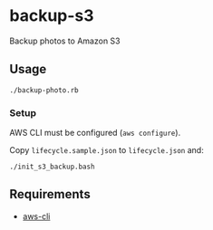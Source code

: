 # backup-s3

Backup photos to Amazon S3

## Usage

```
./backup-photo.rb
```

### Setup

AWS CLI must be configured (`aws configure`).

Copy `lifecycle.sample.json` to `lifecycle.json` and:

```
./init_s3_backup.bash
```

## Requirements

* [aws-cli](http://aws.amazon.com/cli/)

